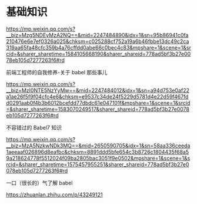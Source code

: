 # 基础知识

https://mp.weixin.qq.com/s?__biz=Mzg5NDEyMzA2NQ==&mid=2247484890&idx=1&sn=95b86941c0fa210476e6e7ef0326a025&chksm=c025288cf752a19a6b46fbbe13dc49c2ca319aa65fa48cfc359b4a76cffdd0abe66c0bec4c83&mpshare=1&scene=1&srcid=&sharer_sharetime=1584105668190&sharer_shareid=778ad5bf3b27e0078eb105d7277263f6#rd





前端工程师的自我修养-关于 babel 那些事儿

https://mp.weixin.qq.com/s?__biz=MzI0NTE5NzYyMw==&mid=2247484012&idx=1&sn=a94d753e0af22a1ae26f5f9f04cfc4e6&chksm=e9537c34de24f5229d5781d4e22d59f467fdd0291aab0f4b3b6012bcefdd77dbdc61e047101f&mpshare=1&scene=1&srcid=&sharer_sharetime=1583070249517&sharer_shareid=778ad5bf3b27e0078eb105d7277263f6#rd



不容错过的 Babel7 知识

https://mp.weixin.qq.com/s?__biz=MzA5NzkwNDk3MQ==&mid=2650590705&idx=1&sn=58aa336ceeda1aeeaaf026896d8eafbc&chksm=8891ddd5bfe654c3b8726c1804435f68a59a218624778f5512024f09ba2805bac3051f9e0502&mpshare=1&scene=1&srcid=&sharer_sharetime=1575457955251&sharer_shareid=778ad5bf3b27e0078eb105d7277263f6#rd



一口（很长的）气了解 babel

https://zhuanlan.zhihu.com/p/43249121